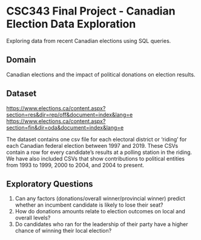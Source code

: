 # CSC343 Final Project - Canadian Election Data Exploration
Exploring data from recent Canadian elections using SQL queries.

## Domain
Canadian elections and the impact of political donations on election results.

## Dataset
https://www.elections.ca/content.aspx?section=res&dir=rep/off&document=index&lang=e
https://www.elections.ca/content.aspx?section=fin&dir=oda&document=index&lang=e

The dataset contains one csv file for each electoral district or ‘riding’ for each Canadian federal
election between 1997 and 2019. These CSVs contain a row for every candidate’s results at a
polling station in the riding. We have also included CSVs that show contributions to political
entities from 1993 to 1999, 2000 to 2004, and 2004 to present.

## Exploratory Questions
1. Can any factors (donations/overall winner/provincial winner) predict whether an incumbent candidate is likely to lose their seat?
2. How do donations amounts relate to election outcomes on local and overall levels?
3. Do candidates who ran for the leadership of their party have a higher chance of winning their local election?
